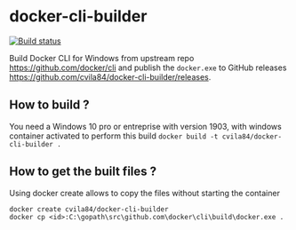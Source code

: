# docker-cli-builder
[![Build status](https://ci.appveyor.com/api/projects/status/5mn0j7adf8xtoawn/branch/master?svg=true)](https://ci.appveyor.com/project/StefanScherer/docker-cli-builder/branch/master)

Build Docker CLI for Windows from upstream repo https://github.com/docker/cli and publish the `docker.exe` to GitHub releases https://github.com/cvila84/docker-cli-builder/releases.

## How to build ?

You need a Windows 10 pro or entreprise with version 1903, with windows container activated to perform this build
```docker build -t cvila84/docker-cli-builder .```

## How to get the built files ?

Using docker create allows to copy the files without starting the container
```
docker create cvila84/docker-cli-builder
docker cp <id>:C:\gopath\src\github.com\docker\cli\build\docker.exe .
```
